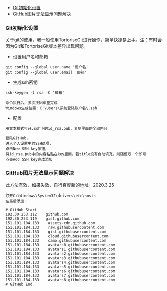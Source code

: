 + [Git初始化设置](#Git初始化设置)
+ [GitHub图片无法显示问题解决](#GitHub图片无法显示问题解决)


### Git初始化设置

关于git的使用，我一般使用TortoriseGit进行操作，简单快捷易上手。注：有时会因为Git和TortoriseGit版本差异出现问题。

+ 设置用户名和邮箱
```
git config --global user.name '用户名'
git config --global user.email '邮箱'
```

+ 生成ssh密钥
```
ssh-keygen -t rsa -C '邮箱'

命令执行后，多次按回车至完成
Windows生成位置：C:\Users\系统登陆账户名\.ssh
```

+ 配置
```
用文本模式打开.ssh下的id_rsa.pub，复制里面的全部内容

登陆GitHub，
进入个人设置中的SSH选项，
点击New SSH key按钮，
将id_rsa.pub中的内容粘贴在key里面，若title没有自动填充，则随便取一个即可
点击Add SSH key完成添加
```

### GitHub图片无法显示问题解决

此方法有效，如果失效，自行百度新的地址。2020.3.25

```
打开C:\Windows\System32\drivers\etc\hosts
在最后添加：

# GitHub Start 
192.30.253.112    github.com 
192.30.253.119    gist.github.com
151.101.184.133    assets-cdn.github.com
151.101.184.133    raw.githubusercontent.com
151.101.184.133    gist.githubusercontent.com
151.101.184.133    cloud.githubusercontent.com
151.101.184.133    camo.githubusercontent.com
151.101.184.133    avatars0.githubusercontent.com
151.101.184.133    avatars1.githubusercontent.com
151.101.184.133    avatars2.githubusercontent.com
151.101.184.133    avatars3.githubusercontent.com
151.101.184.133    avatars4.githubusercontent.com
151.101.184.133    avatars5.githubusercontent.com
151.101.184.133    avatars6.githubusercontent.com
151.101.184.133    avatars7.githubusercontent.com
151.101.184.133    avatars8.githubusercontent.com
# GitHub End
```
